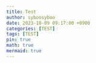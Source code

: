 ```yaml
---
title: Test
author: syboosyboo
date: 2023-10-09 09:17:00 +0900
categories: [TEST]
tags: [TEST]
pin: true
math: true
mermaid: true
---
```


